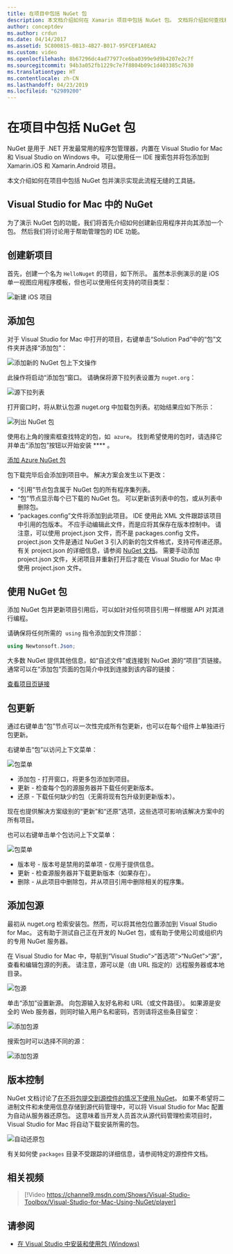 ```yaml
---
title: 在项目中包括 NuGet 包
description: 本文档介绍如何在 Xamarin 项目中包括 NuGet 包。 文档将介绍如何查找和下载包，同时介绍 IDE 集成功能。
author: conceptdev
ms.author: crdun
ms.date: 04/14/2017
ms.assetid: 5C800815-0B13-4B27-B017-95FCEF1A0EA2
ms.custom: video
ms.openlocfilehash: 8b67296dc4ad77977ce6ba0399e9d9b4207e2c7f
ms.sourcegitcommit: 94b3a052fb1229c7e7f8804b09c1d403385c7630
ms.translationtype: HT
ms.contentlocale: zh-CN
ms.lasthandoff: 04/23/2019
ms.locfileid: "62989200"
---
```

# <a name="include-a-nuget-package-in-your-project"></a>在项目中包括 NuGet 包

NuGet 是用于 .NET 开发最常用的程序包管理器，内置在 Visual Studio for Mac 和 Visual Studio on Windows 中。 可以使用任一 IDE 搜索包并将包添加到 Xamarin.iOS 和 Xamarin.Android 项目。

本文介绍如何在项目中包括 NuGet 包并演示实现此流程无缝的工具链。

## <a name="nuget-in-visual-studio-for-mac"></a>Visual Studio for Mac 中的 NuGet

为了演示 NuGet 包的功能，我们将首先介绍如何创建新应用程序并向其添加一个包。 然后我们将讨论用于帮助管理包的 IDE 功能。

## <a name="create-a-new-project"></a>创建新项目

首先，创建一个名为 `HelloNuget` 的项目，如下所示。 虽然本示例演示的是 iOS 单一视图应用程序模板，但也可以使用任何支持的项目类型：

![新建 iOS 项目](media/nuget-walkthrough-NewProject.png)

## <a name="adding-a-package"></a>添加包

对于 Visual Studio for Mac 中打开的项目，右键单击“Solution Pad”中的“包”文件夹并选择“添加包”：

![添加新的 NuGet 包上下文操作](media/nuget-walkthrough-PackagesMenu.png)

此操作将启动“添加包”窗口。 请确保将源下拉列表设置为 `nuget.org`：

![源下拉列表](media/nuget-walkthrough-Source.png)

打开窗口时，将从默认包源 nuget.org 中加载包列表。初始结果应如下所示：

![列出 NuGet 包](media/nuget-walkthrough-AddPackages1.png)

使用右上角的搜索框查找特定的包，如  `azure`。 找到希望使用的包时，请选择它并单击“添加包”按钮以开始安装 **** 。

[添加 Azure NuGet 包](media/nuget-walkthrough-AddPackages2.png)

包下载完毕后会添加到项目中。 解决方案会发生以下更改：

* “引用”节点包含属于 NuGet 包的所有程序集列表。
* “包”节点显示每个已下载的 NuGet 包。 可以更新该列表中的包，或从列表中删除包。
* “packages.config”文件将添加到此项目。 IDE 使用此 XML 文件跟踪该项目中引用的包版本。 不应手动编辑此文件，而是应将其保存在版本控制中。 请注意，可以使用 project.json 文件，而不是 packages.config 文件。 project.json 文件是通过 NuGet 3 引入的新的包文件格式，支持可传递还原。 有关 project.json 的详细信息，请参阅 [NuGet 文档](http://docs.microsoft.com/NuGet/Schema/Project-Json)。 需要手动添加 project.json 文件，关闭项目并重新打开后才能在 Visual Studio for Mac 中使用 project.json 文件。

## <a name="using-nuget-packages"></a>使用 NuGet 包

添加 NuGet 包并更新项目引用后，可以如针对任何项目引用一样根据 API 对其进行编程。

请确保将任何所需的  `using` 指令添加到文件顶部：

```csharp
using Newtonsoft.Json;
```

大多数 NuGet 提供其他信息，如“自述文件”或连接到 NuGet 源的“项目”页链接。 通常可以在“添加包”页面的包简介中找到连接到该内容的链接：

[查看项目页链接](media/nuget-walkthrough-project-page.png)

<a name="Package_Updates" class="injected"></a>

## <a name="package-updates"></a>包更新

通过右键单击“包”节点可以一次性完成所有包更新，也可以在每个组件上单独进行包更新。

右键单击“包”以访问上下文菜单：

![包菜单](media/nuget-walkthrough-PackagesMenu.png)

* 添加包 - 打开窗口，将更多包添加到项目。
* 更新 - 检查每个包的源服务器并下载任何更新版本。
* 还原 - 下载任何缺少的包（无需将现有包升级到更新版本）。

现在也提供解决方案级别的“更新”和“还原”选项，这些选项可影响该解决方案中的所有项目。

也可以右键单击单个包访问上下文菜单：

![包菜单](media/nuget-walkthrough-PackageMenu.png)

* 版本号 - 版本号是禁用的菜单项 - 仅用于提供信息。
* 更新 - 检查源服务器并下载更新版本（如果存在）。
* 删除 - 从此项目中删除包，并从项目引用中删除相关的程序集。

## <a name="adding-package-sources"></a>添加包源

最初从 nuget.org 检索安装包。然而，可以将其他包位置添加到 Visual Studio for Mac。 这有助于测试自己正在开发的 NuGet 包，或有助于使用公司或组织内的专用 NuGet 服务器。

在 Visual Studio for Mac 中，导航到“Visual Studio”>“首选项”>“NuGet”>“源”，查看和编辑包源的列表。 请注意，源可以是（由 URL 指定的）远程服务器或本地目录。

![包源](media/nuget-walkthrough-PackageSource.png)

单击“添加”设置新源。 向包源输入友好名称和 URL（或文件路径）。 如果源是安全的 Web 服务器，则同时输入用户名和密码，否则请将这些条目留空：

![添加包源](media/nuget-walkthrough-PackageSource2.png)

搜索包时可以选择不同的源：

![添加包源](media/nuget-walkthrough-PackageSource3.png)

## <a name="version-control"></a>版本控制

NuGet 文档讨论了[在不将包提交到源控件的情况下使用 NuGet](/nuget/consume-packages/packages-and-source-control)。 如果不希望将二进制文件和未使用信息存储到源代码管理中，可以将 Visual Studio for Mac 配置为自动从服务器还原包。 这意味着当开发人员首次从源代码管理检索项目时，Visual Studio for Mac 将自动下载安装所需的包。

![自动还原包](media/nuget-walkthrough-AutoRestore.png)

有关如何使 `packages` 目录不受跟踪的详细信息，请参阅特定的源控件文档。

## <a name="related-video"></a>相关视频

> [!Video https://channel9.msdn.com/Shows/Visual-Studio-Toolbox/Visual-Studio-for-Mac-Using-NuGet/player]

## <a name="see-also"></a>请参阅

* [在 Visual Studio 中安装和使用包 (Windows)](/nuget/quickstart/install-and-use-a-package-in-visual-studio)
